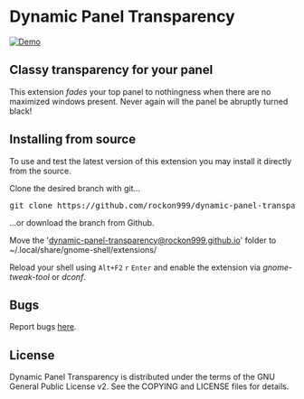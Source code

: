 # Dynamic Panel Transparency
[![Demo](https://github.com/rockon999/dynamic-panel-transparency/raw/master/media/demo.gif)](https://www.youtube.com/watch?v=P5Eqf65uVhs)

## Classy transparency for your panel
This extension *fades* your top panel to nothingness when there are no maximized windows present. Never again will the panel be abruptly turned black!

## Installing from source

To use and test the latest version of this extension you may install it directly from the source.

Clone the desired branch with git...

<pre>git clone https://github.com/rockon999/dynamic-panel-transparency.git</pre>
...or download the branch from Github.

Move the 'dynamic-panel-transparency@rockon999.github.io' folder to ~/.local/share/gnome-shell/extensions/

Reload your shell using <code>Alt+F2</code> <code>r</code> <code>Enter</code> and enable the extension via *gnome-tweak-tool* or *dconf*.

## Bugs

Report bugs [here](https://github.com/rockon999/dynamic-panel-transparency/issues).

## License
Dynamic Panel Transparency is distributed under the terms of the GNU General Public License v2. 
See the COPYING and LICENSE files for details.
